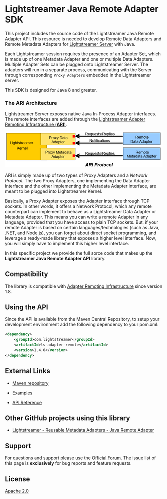 # Lightstreamer Java Remote Adapter SDK

This project includes the source code of the Lightstreamer Java Remote Adapter API. This resource is needed to develop Remote Data Adapters and Remote Metadata Adapters for [Lightstreamer Server](http://www.lightstreamer.com/) with Java.

Each Lightstreamer session requires the presence of an Adapter Set, which is made up of one Metadata Adapter and one or multiple Data Adapters. Multiple Adapter Sets can be plugged onto Lightstreamer Server.
The adapters will run in a separate process, communicating with the Server through corresponding `Proxy Adapters` embedded in the Lightstreamer server.

This SDK is designed for Java 8 and greater.

### The ARI Architecture

Lightstreamer Server exposes native Java In-Process Adapter interfaces. The remote interfaces are added through the [Lightstreamer Adapter Remoting Infrastructure (**ARI**)](https://lightstreamer.com/docs/remoting_base/Adapter%20Remoting%20Infrastructure.pdf). 

![architecture](architecture.png)

ARI is simply made up of two types of Proxy Adapters and a *Network Protocol*. The two Proxy Adapters, one implementing the Data Adapter interface and the other implementing the Metadata Adapter interface, are meant to be plugged into Lightstreamer Kernel.

Basically, a Proxy Adapter exposes the Adapter interface through TCP sockets. In other words, it offers a Network Protocol, which any remote counterpart can implement to behave as a Lightstreamer Data Adapter or Metadata Adapter. This means you can write a remote Adapter in any language, provided that you have access to plain TCP sockets.
But, if your remote Adapter is based on certain languages/technologies (such as Java, .NET, and Node.js), you can forget about direct socket programming, and leverage a ready-made library that exposes a higher level interface. Now, you will simply have to implement this higher level interface.<br>

In this specific project we provide the full sorce code that makes up the <b>Lightstreamer Java Remote Adapter API</b> library.

## Compatibility

The library is compatible with [Adapter Remoting Infrastructure](https://lightstreamer.com/docs/adapter_generic_base/ARI%20Protocol.pdf) since version 1.8.

## Using the API

Since the API is available from the Maven Central Repository, to setup your development environment add the following dependency to your pom.xml:

```xml
<dependency>
    <groupId>com.lightstreamer</groupId>
    <artifactId>ls-adapter-remote</artifactId>
    <version>1.4.0</version>
</dependency>
```

## External Links

- [Maven repository](https://mvnrepository.com/artifact/com.lightstreamer/ls-adapter-remote/)

- [Examples](https://demos.lightstreamer.com/?p=lightstreamer&t=adapter&sadapterjava=remote)

- [API Reference](https://www.lightstreamer.com/api/ls-java-adapter-remote/latest/)

## Other GitHub projects using this library

- [Lightstreamer - Reusable Metadata Adapters - Java Remote Adapter ](https://github.com/Lightstreamer/Lightstreamer-example-ReusableMetadata-adapter-java-remote)

## Support

For questions and support please use the [Official Forum](https://forums.lightstreamer.com/). The issue list of this page is **exclusively** for bug reports and feature requests.

## License

[Apache 2.0](https://opensource.org/licenses/Apache-2.0)
